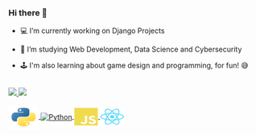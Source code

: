 ### Hi there 👋

- 💻 I’m currently working on Django Projects
- 📙 I’m studying Web Development, Data Science and Cybersecurity

- 🕹 I'm also learning about game design and programming, for fun! 😅


##

<div>
<a href="https://github.com/KabolCode">
  <img height="180em" src="https://github-readme-stats.vercel.app/api?username=KabolCode&show_icons=true&theme=dark&include_all_commits=false&count_private=true"/>
  <img src="https://github-readme-stats.vercel.app/api/top-langs?username=KabolCode&theme=dark&layout=compact&include_all_commits=false&count_private=true"/>
</div>
<div style="display: inline_block"><br>
  <img align="center" alt="Python" height="45" width="60" src="https://raw.githubusercontent.com/devicons/devicon/master/icons/python/python-original.svg">
  <img align="center" alt="Python" height="45" width="200" src="https://img.shields.io/badge/Django-092E20?style=for-the-badge&logo=django&logoColor=white">  
  <img align="center" alt="Js" height="36" width="48" src="https://raw.githubusercontent.com/devicons/devicon/master/icons/javascript/javascript-plain.svg">
  <img align="center" alt="React" height="36" width="48"   src="https://raw.githubusercontent.com/devicons/devicon/master/icons/react/react-original.svg">
 </a>
 </div>

##

